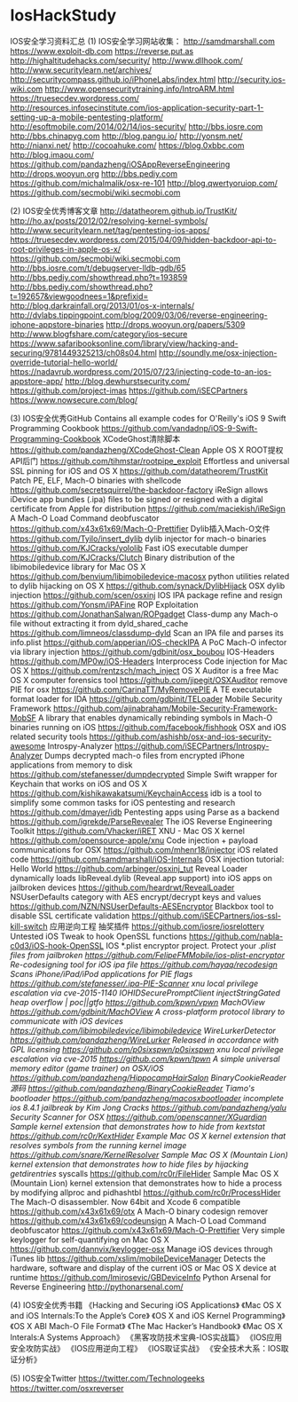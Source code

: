# IosHackStudy
IOS安全学习资料汇总
(1)	IOS安全学习网站收集：
http://samdmarshall.com
https://www.exploit-db.com
https://reverse.put.as
http://highaltitudehacks.com/security/
http://www.dllhook.com/
http://www.securitylearn.net/archives/
http://securitycompass.github.io/iPhoneLabs/index.html
http://security.ios-wiki.com
http://www.opensecuritytraining.info/IntroARM.html
https://truesecdev.wordpress.com/
http://resources.infosecinstitute.com/ios-application-security-part-1-setting-up-a-mobile-pentesting-platform/
http://esoftmobile.com/2014/02/14/ios-security/
http://bbs.iosre.com
http://bbs.chinapyg.com
http://blog.pangu.io/ 
http://yonsm.net/
http://nianxi.net/
http://cocoahuke.com/
https://blog.0xbbc.com
http://blog.imaou.com/
https://github.com/pandazheng/iOSAppReverseEngineering
http://drops.wooyun.org
http://bbs.pediy.com
https://github.com/michalmalik/osx-re-101
http://blog.qwertyoruiop.com/
https://github.com/secmobi/wiki.secmobi.com

(2)	IOS安全优秀博客文章
http://datatheorem.github.io/TrustKit/
http://ho.ax/posts/2012/02/resolving-kernel-symbols/
http://www.securitylearn.net/tag/pentesting-ios-apps/
https://truesecdev.wordpress.com/2015/04/09/hidden-backdoor-api-to-root-privileges-in-apple-os-x/
https://github.com/secmobi/wiki.secmobi.com
http://bbs.iosre.com/t/debugserver-lldb-gdb/65
http://bbs.pediy.com/showthread.php?t=193859
http://bbs.pediy.com/showthread.php?t=192657&viewgoodnees=1&prefixid=
http://blog.darkrainfall.org/2013/01/os-x-internals/
http://dvlabs.tippingpoint.com/blog/2009/03/06/reverse-engineering-iphone-appstore-binaries
http://drops.wooyun.org/papers/5309
http://www.blogfshare.com/category/ios-secure
https://www.safaribooksonline.com/library/view/hacking-and-securing/9781449325213/ch08s04.html
http://soundly.me/osx-injection-override-tutorial-hello-world/
https://nadavrub.wordpress.com/2015/07/23/injecting-code-to-an-ios-appstore-app/
http://blog.dewhurstsecurity.com/
https://github.com/project-imas
https://github.com/iSECPartners
https://www.nowsecure.com/blog/

(3)	IOS安全优秀GitHub
Contains all example codes for O'Reilly's iOS 9 Swift Programming Cookbook 
https://github.com/vandadnp/iOS-9-Swift-Programming-Cookbook
XCodeGhost清除脚本
https://github.com/pandazheng/XCodeGhost-Clean
Apple OS X ROOT提权API后门
https://github.com/tihmstar/rootpipe_exploit
Effortless and universal SSL pinning for iOS and OS X
https://github.com/datatheorem/TrustKit
Patch PE, ELF, Mach-O binaries with shellcode
https://github.com/secretsquirrel/the-backdoor-factory
iReSign allows iDevice app bundles (.ipa) files to be signed or resigned with a digital certificate from Apple for distribution
https://github.com/maciekish/iReSign
A Mach-O Load Command deobfuscator
https://github.com/x43x61x69/Mach-O-Prettifier
Dylib插入Mach-O文件
https://github.com/Tyilo/insert_dylib
dylib injector for mach-o binaries
https://github.com/KJCracks/yololib
Fast iOS executable dumper
https://github.com/KJCracks/Clutch
Binary distribution of the libimobiledevice library for Mac OS X
https://github.com/benvium/libimobiledevice-macosx
python utilities related to dylib hijacking on OS X
https://github.com/synack/DylibHijack
OSX dylib injection
https://github.com/scen/osxinj
IOS IPA package refine and resign
https://github.com/Yonsm/iPAFine
ROP Exploitation
https://github.com/JonathanSalwan/ROPgadget
Class-dump any Mach-o file without extracting it from dyld_shared_cache
https://github.com/limneos/classdump-dyld
Scan an IPA file and parses its info.plist
https://github.com/apperian/iOS-checkIPA
A PoC Mach-O infector via library injection
https://github.com/gdbinit/osx_boubou
IOS-Headers
https://github.com/MP0w/iOS-Headers
Interprocess Code injection for Mac OS X
https://github.com/rentzsch/mach_inject
OS X Auditor is a free Mac OS X computer forensics tool
https://github.com/jipegit/OSXAuditor
remove PIE for osx
https://github.com/CarinaTT/MyRemovePIE
A TE executable format loader for IDA
https://github.com/gdbinit/TELoader
Mobile Security Framework 
https://github.com/ajinabraham/Mobile-Security-Framework-MobSF
A library that enables dynamically rebinding symbols in Mach-O binaries running on iOS
https://github.com/facebook/fishhook
OSX and iOS related security tools
https://github.com/ashishb/osx-and-ios-security-awesome
Introspy-Analyzer
https://github.com/iSECPartners/Introspy-Analyzer
Dumps decrypted mach-o files from encrypted iPhone applications from memory to disk
https://github.com/stefanesser/dumpdecrypted
Simple Swift wrapper for Keychain that works on iOS and OS X
https://github.com/kishikawakatsumi/KeychainAccess
idb is a tool to simplify some common tasks for iOS pentesting and research
https://github.com/dmayer/idb
Pentesting apps using Parse as a backend
https://github.com/igrekde/ParseRevealer
The iOS Reverse Engineering Toolkit
https://github.com/Vhacker/iRET
XNU - Mac OS X kernel
https://github.com/opensource-apple/xnu
Code injection + payload communications for OSX
https://github.com/mhenr18/injector
iOS related code
https://github.com/samdmarshall/iOS-Internals
OSX injection tutorial: Hello World
https://github.com/arbinger/osxinj_tut
Reveal Loader dynamically loads libReveal.dylib (Reveal.app support) into iOS apps on jailbroken devices
https://github.com/heardrwt/RevealLoader
NSUserDefaults category with AES encrypt/decrypt keys and values
https://github.com/NZN/NSUserDefaults-AESEncryptor
Blackbox tool to disable SSL certificate validation
https://github.com/iSECPartners/ios-ssl-kill-switch
应用逆向工程 抽奖插件
https://github.com/iosre/iosrelottery
Untested iOS Tweak to hook OpenSSL functions
https://github.com/nabla-c0d3/iOS-hook-OpenSSL
IOS *.plist encryptor project. Protect your *.plist files from jailbroken
https://github.com/FelipeFMMobile/ios-plist-encryptor
Re-codesigning tool for iOS ipa file
https://github.com/hayaq/recodesign
Scans iPhone/iPad/iPod applications for PIE flags
https://github.com/stefanesser/.ipa-PIE-Scanner
xnu local privilege escalation via cve-2015-1140 IOHIDSecurePromptClient injectStringGated heap overflow | poc||gtfo
https://github.com/kpwn/vpwn
MachOView
https://github.com/gdbinit/MachOView
A cross-platform protocol library to communicate with iOS devices
https://github.com/libimobiledevice/libimobiledevice
WireLurkerDetector
https://github.com/pandazheng/WireLurker
Released in accordance with GPL licensing
https://github.com/p0sixspwn/p0sixspwn
xnu local privilege escalation via cve-2015
https://github.com/kpwn/tpwn
A simple universal memory editor (game trainer) on OSX/iOS
https://github.com/pandazheng/HippocampHairSalon
BinaryCookieReader源码
https://github.com/pandazheng/BinaryCookieReader
Tiamo's bootloader
https://github.com/pandazheng/macosxbootloader
incomplete ios 8.4.1 jailbreak by Kim Jong Cracks
https://github.com/pandazheng/yalu
Security Scanner for OSX
https://github.com/openscanner/XGuardian
Sample kernel extension that demonstrates how to hide from kextstat
https://github.com/rc0r/KextHider
Example Mac OS X kernel extension that resolves symbols from the running kernel image
https://github.com/snare/KernelResolver
Sample Mac OS X (Mountain Lion) kernel extension that demonstrates how to hide files by hijacking getdirentries* syscalls
https://github.com/rc0r/FileHider
Sample Mac OS X (Mountain Lion) kernel extension that demonstrates how to hide a process by modifying allproc and pidhashtbl
https://github.com/rc0r/ProcessHider
The Mach-O disassembler. Now 64bit and Xcode 6 compatible
https://github.com/x43x61x69/otx
A Mach-O binary codesign remover
https://github.com/x43x61x69/codeunsign
A Mach-O Load Command deobfuscator
https://github.com/x43x61x69/Mach-O-Prettifier
Very simple keylogger for self-quantifying on Mac OS X
https://github.com/dannvix/keylogger-osx
Manage iOS devices through iTunes lib
https://github.com/xslim/mobileDeviceManager
Detects the hardware, software and display of the current iOS or Mac OS X device at runtime
https://github.com/lmirosevic/GBDeviceInfo
Python Arsenal for Reverse Engineering
http://pythonarsenal.com/

(4)	IOS安全优秀书籍
《Hacking and Securing iOS Applications》
《Mac OS X and iOS Internals:To the Apple’s Core》
《OS X and iOS Kernel Programming》
《OS X ABI Mach-O File Format》
《The Mac Hacker’s Handbook》
《Mac OS X Interals:A Systems Approach》
《黑客攻防技术宝典-IOS实战篇》
《IOS应用安全攻防实战》
《IOS应用逆向工程》
《IOS取证实战》
《安全技术大系：IOS取证分析》

(5)	IOS安全Twitter
https://twitter.com/Technologeeks
https://twitter.com/osxreverser
